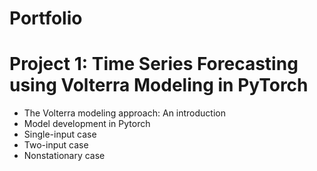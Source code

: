 # Portfolio

# Project 1: Time Series Forecasting using Volterra Modeling in PyTorch
* The Volterra modeling approach: An introduction
* Model development in Pytorch
* Single-input case
* Two-input case
* Nonstationary case
